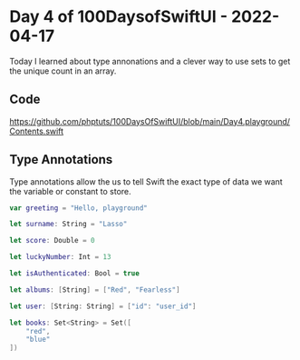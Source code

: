 # Day 4 of 100DaysofSwiftUI - 2022-04-17

Today I learned about type annonations and a clever way to use sets to get the unique count in an array.

## Code

https://github.com/phptuts/100DaysOfSwiftUI/blob/main/Day4.playground/Contents.swift

## Type Annotations

Type annotations allow the us to tell Swift the exact type of data we want the variable or constant to store.

```swift
var greeting = "Hello, playground"

let surname: String = "Lasso"

let score: Double = 0

let luckyNumber: Int = 13

let isAuthenticated: Bool = true

let albums: [String] = ["Red", "Fearless"]

let user: [String: String] = ["id": "user_id"]

let books: Set<String> = Set([
    "red",
    "blue"
])
```
